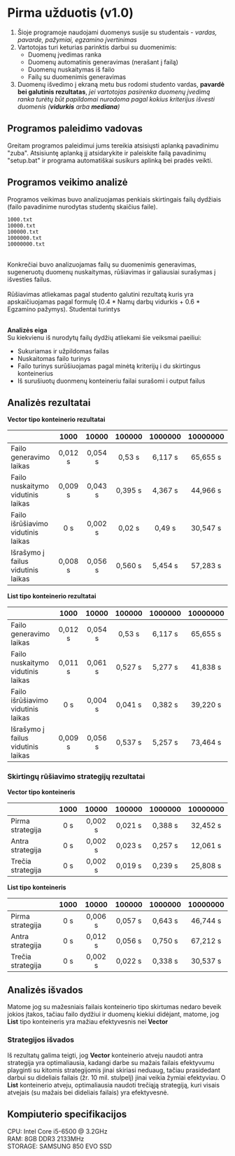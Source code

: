 # Pirma užduotis (v1.0)
1. Šioje programoje naudojami duomenys susije su studentais - _vardas, pavarde, pažymiai, egzamino įvertinimas_
2. Vartotojas turi keturias parinktis darbui su duomenimis:
	- Duomenų įvedimas ranka
	- Duomenų automatinis generavimas (nerašant į failą)
	- Duomenų nuskaitymas iš failo
	- Failų su duomenimis generavimas
3. Duomenų išvedimo į ekraną metu bus rodomi studento vardas, **pavardė bei galutinis rezultatas**, _jei vartotojas pasirenka duomenų įvedimą ranka turėtų būt papildomai nurodoma pagal kokius kriterijus išvesti duomenis (**vidurkis** arba **mediana**)_
## Programos paleidimo vadovas
Greitam programos paleidimui jums tereikia atsisiųsti aplanką pavadinimu "zuba". Atsisiuntę aplanką jį atsidarykite ir paleiskite failą pavadinimų "setup.bat" ir programa automatiškai susikurs aplinką bei pradės veikti.
## Programos veikimo analizė
Programos veikimas buvo analizuojamas penkiais skirtingais failų dydžiais (failo pavadinime nurodytas studentų skaičius faile).<br>
```
1000.txt
10000.txt
100000.txt
1000000.txt
10000000.txt
```
<br>
Konkrečiai buvo analizuojamas failų su duomenimis generavimas, sugeneruotų duomenų nuskaitymas, rūšiavimas ir galiausiai surašymas į išvesties failus. <br>
<br>
Rūšiavimas atliekamas pagal studento galutini rezultatą kuris yra apskaičiuojamas pagal formulę (0.4 * Namų darbų vidurkis + 0.6 * Egzamino pažymys). Studentai turintys <br>
<br>

**Analizės eiga**
<br>
Su kiekvienu iš nurodytų failų dydžių atliekami šie veiksmai paeiliui:
- Sukuriamas ir užpildomas failas
- Nuskaitomas failo turinys
- Failo turinys surūšiuojamas pagal minėtą kriterijų i du skirtingus konteinerius
- Iš surušiuotų duonmenų konteineriu failai surašomi i output failus

## Analizės rezultatai
**Vector tipo konteinerio rezultatai**

|                                               |  1000   |  10000  | 100000 | 1000000 | 10000000  |
| --------------------------------------------- |:-------:|:-------:|:------:|:-------:|:---------:|
|  Failo generavimo laikas                      | 0,012 s | 0,054 s | 0,53 s | 6,117 s | 65,655 s  |
|  Failo nuskaitymo vidutinis laikas            | 0,009 s | 0,043 s | 0,395 s| 4,367 s | 44,966 s  |
|  Failo išrūšiavimo vidutinis laikas           | 0 s     | 0,002 s | 0,02 s | 0,49 s  | 30,547 s  |
|  Išrašymo į failus vidutinis laikas           | 0,008 s | 0,056 s | 0,560 s| 5,454 s | 57,283 s  |

**List tipo konteinerio rezultatai**

|                                               |  1000   |  10000  | 100000 | 1000000 | 10000000  |
| --------------------------------------------- |:-------:|:-------:|:------:|:-------:|:---------:|
|  Failo generavimo laikas                      | 0,012 s | 0,054 s | 0,53 s | 6,117 s | 65,655 s  |
|  Failo nuskaitymo vidutinis laikas            | 0,011 s | 0,061 s | 0,527 s| 5,277 s | 41,838 s  |
|  Failo išrūšiavimo vidutinis laikas           | 0 s     | 0,004 s | 0,041 s| 0,382 s | 39,220 s  |
|  Išrašymo į failus vidutinis laikas           | 0,009 s | 0,056 s | 0,537 s| 5,257 s | 73,464 s  |

### Skirtingų rūšiavimo strategijų rezultatai

**Vector tipo konteineris**

|                                               | 1000    |  10000  | 100000  | 1000000 | 10000000 |
| --------------------------------------------- |:-------:|:-------:|:-------:|:-------:|:--------:|
|  Pirma strategija                             | 0 s     | 0,002 s | 0,021 s | 0,388 s | 32,452 s |
|  Antra strategija                             | 0 s     | 0,002 s | 0,023 s | 0,257 s | 12,061 s |
|  Trečia strategija                            | 0 s     | 0,002 s | 0,019 s | 0,239 s | 25,808 s |

**List tipo konteineris**

|                                               | 1000    |  10000  | 100000  | 1000000 | 10000000 |
| --------------------------------------------- |:-------:|:-------:|:-------:|:-------:|:--------:|
|  Pirma strategija                             | 0 s     | 0,006 s | 0,057 s | 0,643 s | 46,744 s |
|  Antra strategija                             | 0 s     | 0,012 s | 0,056 s | 0,750 s | 67,212 s |
|  Trečia strategija                            | 0 s     | 0,002 s | 0,022 s | 0,338 s | 30,537 s |

## Analizės išvados

Matome jog su mažesniais failais konteinerio tipo skirtumas nedaro beveik jokios įtakos, tačiau failo dydžiui ir duomenų kiekiui didėjant, matome, jog **List** tipo konteineris yra mažiau efektyvesnis nei **Vector**
### Strategijos išvados
Iš rezultatų galima teigti, jog **Vector** konteinerio atveju naudoti antra strategija yra optimaliausia, kadangi darbe su mažais failais efektyvumu playginti su kitomis strategijomis
jinai skiriasi neduaug, tačiau prasidedant darbui su dideliais failais (žr. 10 mil. stulpelį) jinai veikia žymiai efektyviau. 
O **List** konteinerio atveju, optimaliausia naudoti trečiąją strategiją, kuri visais atvejais (su mažais bei dideliais failais) yra efektyvesnė.

## Kompiuterio specifikacijos

CPU: Intel Core i5-6500 @ 3.2GHz<br>
RAM: 8GB DDR3 2133MHz<br>
STORAGE: SAMSUNG 850 EVO SSD<br>